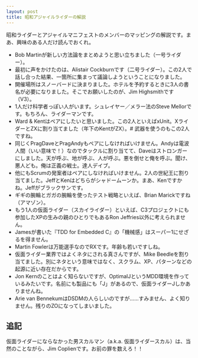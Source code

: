 ```yaml
---
layout: post
title: 昭和アジャイルライダーの解説
---
```


昭和ライダーとアジャイルマニフェストのメンバーのマッピングの解説です。まあ、興味のある人だけ読んでおくれ。

<script async class="speakerdeck-embed" data-slide="28" data-id="4f3e7c48a0d46a001f012d8b" data-ratio="1.33333333333333" src="//speakerdeck.com/assets/embed.js"></script>

* Bob Martinが新しい方法論をまとめようと思い立ちました（一号ライダー）。
* 最初に声をかけたのは、Alistair Cockburnです（二号ライダー）。この2人で話し合った結果、一箇所に集まって議論しようということになりました。
* 開催場所はスノーバードに決まりました。ホテルを予約するときに3人の書名が必要になりました。そこでお願いしたのが、Jim Highsmithです（V3）。
* 1人だけ科学者っぽい人がいます。シュレイヤー／メラー法のSteve Mellorです。もちろん、ライダーマンです。
* Ward & Kentはペアにしたいと思いました。この2人といえばxUnit。XライダーとZXに割り当てました（年下のKentがZX）。# 武器を使うのもこの2人ですね。
* 同じくPragDaveとPragAndyもペアにしなければいけません。Andyは電波人間（いい意味で！）なのでタックルに割り当てて、Daveはストロンガーにしました。天が呼ぶ、地が呼ぶ、人が呼ぶ。悪を倒せと俺を呼ぶ。聞け、悪人ども。俺は正義の戦士。達人デイブ。
* 他にもScrumの発案者はペアにしなければいけません。2人の世紀王に割り当てました。JeffとKenはどちらがシャドームーンか。まあ、Kenですかね。Jeffがブラックサンです。
* ギギの腕輪とガガの腕輪を使ったテスト戦略といえば、Brian Marickですね（アマゾン）。
* もう1人の仮面ライダー（スカイライダー）といえば、C3プロジェクトにも参加したXPの生みの親のひとりでもあるRon Jeffries以外に考えられません。
* Jamesが書いた『TDD for Embedded C』の「機械感」はスーパー1にせざるを得ません。
* Martin Fowlerは万能選手なのでRXです。年齢も若いですしね。
* 仮面ライダー業界ではよくネタにされる真さんですが、Mike Beedleを割り当てました。別にネタという意味ではなく、スクラム、XP、パターンなどの起源に近い存在だからです。
* Jon Kernのことはよく知らないですが、OptimalJというMDD環境を作っているみたいです。名前にも製品にも「J」があるので、仮面ライダーJしかありませんね。
* Arie van BennekumはDSDMの人らしいのですが……すみません、よく知りません。残りのZOになってしまいました。

## 追記

仮面ライダーにならなかった男スカルマン（a.k.a. 仮面ライダースカル）は、当然のことながら、Jim Coplienです。お前の罪を数えろ！！

